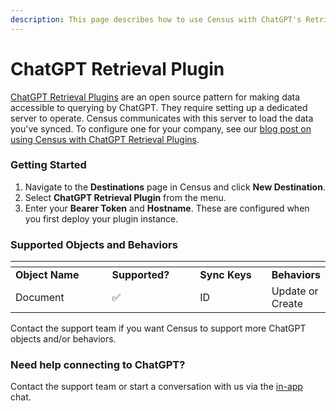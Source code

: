 ```yaml
---
description: This page describes how to use Census with ChatGPT's Retrieval Plugin.
---
```


# ChatGPT Retrieval Plugin

​[ChatGPT Retrieval Plugins](https://github.com/openai/chatgpt-retrieval-plugin) are an open source pattern for making data accessible to querying by ChatGPT. They require setting up a dedicated server to operate. Census communicates with this server to load the data you've synced. To configure one for your company, see our [blog post on using Census with ChatGPT Retrieval Plugins](https://census.dev/blog/turn-your-db-into-a-chatgpt-plug-in-with-census-and-fly).

### Getting Started <a href="#getting-started" id="getting-started"></a>

1. Navigate to the **Destinations** page in Census and click **New Destination**.
2. Select **ChatGPT Retrieval Plugin** from the menu.
3. Enter your **Bearer Token** and **Hostname**. These are configured when you first deploy your plugin instance.

### Supported Objects and Behaviors <a href="#supported-objects-and-behaviors" id="supported-objects-and-behaviors"></a>

<table data-header-hidden><thead><tr><th width="196"></th><th width="156"></th><th width="154"></th><th></th></tr></thead><tbody><tr><td><strong>Object Name</strong></td><td><strong>Supported?</strong></td><td><strong>Sync Keys</strong></td><td><strong>Behaviors</strong></td></tr><tr><td>Document</td><td>✅</td><td>ID</td><td>Update or Create</td></tr></tbody></table>

Contact the support team if you want Census to support more ChatGPT objects and/or behaviors.

### Need help connecting to ChatGPT? <a href="#need-help-connecting-to-chatgpt" id="need-help-connecting-to-chatgpt"></a>

Contact the support team or start a conversation with us via the [in-app](https://app.getcensus.com/) chat.
